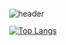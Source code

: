 ![header](https://capsule-render.vercel.app/api?type=cylinder&&color=f6e6d1&height=300&section=header&text=`imzeun`%20render&fontSize=90)




[![Top Langs](https://github-readme-stats.vercel.app/api/top-langs/?username=anuraghazra&layout=compact)](https://github.com/anuraghazra/github-readme-stats)
